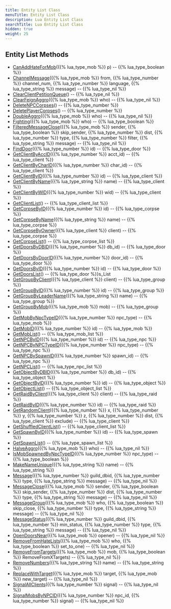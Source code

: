 ```yaml
---
title: Entity List Class
menuTitle: Entity List Class
description: Lua Entity List Class
searchTitle: Lua Entity List Class
hidden: true
weight: 25
---
```


## Entity List Methods
- [CanAddHateForMob](canaddhateformob)({{% lua_type_mob %}} p) -- {{% lua_type_boolean %}}
- [ChannelMessage](channelmessage)({{% lua_type_mob %}} from, {{% lua_type_number %}} channel_num, {{% lua_type_number %}} language, {{% lua_type_string %}} message) -- {{% lua_type_nil %}}
- [ClearClientPetitionQueue](clearclientpetitionqueue)() -- {{% lua_type_nil %}}
- [ClearFeignAggro](clearfeignaggro)({{% lua_type_mob %}} who) -- {{% lua_type_nil %}}
- [DeleteNPCCorpses](deletenpccorpses)() -- {{% lua_type_number %}}
- [DeletePlayerCorpses](deleteplayercorpses)() -- {{% lua_type_number %}}
- [DoubleAggro](doubleaggro)({{% lua_type_mob %}} who) -- {{% lua_type_nil %}}
- [Fighting](fighting)({{% lua_type_mob %}} who) -- {{% lua_type_boolean %}}
- [FilteredMessageClose](filteredmessageclose)({{% lua_type_mob %}} sender, {{% lua_type_boolean %}} skip_sender, {{% lua_type_number %}} dist, {{% lua_type_number %}} type, {{% lua_type_number %}} filter, {{% lua_type_string %}} message) -- {{% lua_type_nil %}}
- [FindDoor](finddoor)({{% lua_type_number %}} id) -- {{% lua_type_door %}}
- [GetClientByAccID](getclientbyaccid)({{% lua_type_number %}} acct_id) -- {{% lua_type_client %}}
- [GetClientByCharID](getclientbycharid)({{% lua_type_number %}} char_id) -- {{% lua_type_client %}}
- [GetClientByID](getclientbyid)({{% lua_type_number %}} id) -- {{% lua_type_client %}}
- [GetClientByName](getclientbyname)({{% lua_type_string %}} name) -- {{% lua_type_client %}}
- [GetClientByWID](getclientbywid)({{% lua_type_number %}} wid) -- {{% lua_type_client %}}
- [GetClientList](getclientlist)() -- {{% lua_type_client_list %}}
- [GetCorpseByID](getcorpsebyid)({{% lua_type_number %}} id) -- {{% lua_type_corpse %}}
- [GetCorpseByName](getcorpsebyname)({{% lua_type_string %}} name) -- {{% lua_type_corpse %}}
- [GetCorpseByOwner](getcorpsebyowner)({{% lua_type_client %}} client) -- {{% lua_type_corpse %}}
- [GetCorpseList](getcorpselist)() -- {{% lua_type_corpse_list %}}
- [GetDoorsByDBID](getdoorsbydbid)({{% lua_type_number %}} db_id) -- {{% lua_type_door %}}
- [GetDoorsByDoorID](getdoorsbydoorid)({{% lua_type_number %}} door_id) -- {{% lua_type_door %}}
- [GetDoorsByID](getdoorsbyid)({{% lua_type_number %}} id) -- {{% lua_type_door %}}
- [GetDoorsList](getdoorslist)() -- {{% lua_type_door %}}s_List
- [GetGroupByClient](getgroupbyclient)({{% lua_type_client %}} client) -- {{% lua_type_group %}}
- [GetGroupByID](getgroupbyid)({{% lua_type_number %}} id) -- {{% lua_type_group %}}
- [GetGroupByLeaderName](getgroupbyleadername)({{% lua_type_string %}} name) -- {{% lua_type_group %}}
- [GetGroupByMob](getgroupbymob)({{% lua_type_mob %}} mob) -- {{% lua_type_group %}}
- [GetMobByNpcTypeID](getmobbynpctypeid)({{% lua_type_number %}} npc_type) -- {{% lua_type_mob %}}
- [GetMobID](getmobid)({{% lua_type_number %}} id) -- {{% lua_type_mob %}}
- [GetMobList](getmoblist)() -- {{% lua_type_mob_list %}}
- [GetNPCByID](getnpcbyid)({{% lua_type_number %}} id) -- {{% lua_type_npc %}}
- [GetNPCByNPCTypeID](getnpcbynpctypeid)({{% lua_type_number %}} npc_type) -- {{% lua_type_npc %}}
- [GetNPCBySpawnID](getnpcbyspawnid)({{% lua_type_number %}} spawn_id) -- {{% lua_type_npc %}}
- [GetNPCList](getnpclist)() -- {{% lua_type_npc_list %}}
- [GetObjectByDBID](getobjectbydbid)({{% lua_type_number %}} db_id) -- {{% lua_type_object %}}
- [GetObjectByID](getobjectbyid)({{% lua_type_number %}} id) -- {{% lua_type_object %}}
- [GetObjectList](getobjectlist)() -- {{% lua_type_object_list %}}
- [GetRaidByClient](getraidbyclient)({{% lua_type_client %}} client) -- {{% lua_type_raid %}}
- [GetRaidByID](getraidbyid)({{% lua_type_number %}} id) -- {{% lua_type_raid %}}
- [GetRandomClient](getrandomclient)({{% lua_type_number %}} x, {{% lua_type_number %}} y, {{% lua_type_number %}} z, {{% lua_type_number %}} dist, {{% lua_type_client %}} exclude) -- {{% lua_type_client %}}
- [GetShuffledClientList](getshuffledclientlist)() -- {{% lua_type_client_list %}}
- [GetSpawnByID](getspawnbyid)({{% lua_type_number %}} id) -- {{% lua_type_spawn %}}
- [GetSpawnList](getspawnlist)() -- {{% lua_type_spawn_list %}}
- [HalveAggro](halveaggro)({{% lua_type_mob %}} who) -- {{% lua_type_nil %}}
- [IsMobSpawnedByNpcTypeID](ismobspawnedbynpctypeid)({{% lua_type_number %}} npc_type) -- {{% lua_type_boolean %}}
- [MakeNameUnique](makenameunique)({{% lua_type_string %}} name) -- {{% lua_type_string %}}
- [Message](message)({{% lua_type_number %}} guild_dbid, {{% lua_type_number %}} type, {{% lua_type_string %}} message) -- {{% lua_type_nil %}}
- [MessageClose](messageclose)({{% lua_type_mob %}} sender, {{% lua_type_boolean %}} skip_sender, {{% lua_type_number %}} dist, {{% lua_type_number %}} type, {{% lua_type_string %}} message) -- {{% lua_type_nil %}}
- [MessageGroup](messagegroup)({{% lua_type_mob %}} who, {{% lua_type_boolean %}} skip_close, {{% lua_type_number %}} type, {{% lua_type_string %}} message) -- {{% lua_type_nil %}}
- [MessageStatus](messagestatus)({{% lua_type_number %}} guild_dbid, {{% lua_type_number %}} min_status, {{% lua_type_number %}} type, {{% lua_type_string %}} message) -- {{% lua_type_nil %}}
- [OpenDoorsNear](opendoorsnear)({{% lua_type_mob %}} opener) -- {{% lua_type_nil %}}
- [RemoveFromHateLists](removefromhatelists)({{% lua_type_mob %}} who, {{% lua_type_boolean %}} set_to_one) -- {{% lua_type_nil %}}
- [RemoveFromTargets](removefromtargets)({{% lua_type_mob %}} mob, {{% lua_type_boolean %}} RemoveFromXTargets) -- {{% lua_type_nil %}}
- [RemoveNumbers](removenumbers)({{% lua_type_string %}} name) -- {{% lua_type_string %}}
- [ReplaceWithTarget](replacewithtarget)({{% lua_type_mob %}} target, {{% lua_type_mob %}} new_target) -- {{% lua_type_nil %}}
- [SignalAllClients](signalallclients)({{% lua_type_number %}} signal) -- {{% lua_type_nil %}}
- [SignalMobsByNPCID](signalmobsbynpcid)({{% lua_type_number %}} npc_id, {{% lua_type_number %}} signal) -- {{% lua_type_nil %}}
